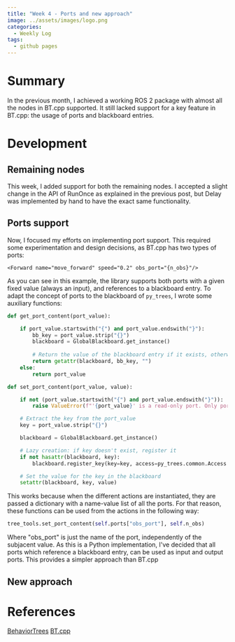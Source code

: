 ```yaml
---
title: "Week 4 - Ports and new approach"
image: ../assets/images/logo.png
categories:
  - Weekly Log
tags:
  - github pages
---
```


# Summary

In the previous month, I achieved a working ROS 2 package with almost all the nodes in BT.cpp supported. It still lacked support for a key feature in BT.cpp: the usage of ports and blackboard entries. 

# Development

## Remaining nodes

This week, I added support for both the remaining nodes. I accepted a slight change in the API of RunOnce as explained in the previous post, but Delay was implemented by hand to have the exact same functionality. 

## Ports support

Now, I focused my efforts on implementing port support. This required some experimentation and design decisions, as BT.cpp has two types of ports: 

```
<Forward name="move_forward" speed="0.2" obs_port="{n_obs}"/>
```

As you can see in this example, the library supports both ports with a given fixed value (always an input), and references to a blackboard entry. To adapt the concept of ports to the blackboard of `py_trees`, I wrote some auxiliary functions:

```python
def get_port_content(port_value):

    if port_value.startswith("{") and port_value.endswith("}"):
        bb_key = port_value.strip("{}")
        blackboard = GlobalBlackboard.get_instance()
        
        # Return the value of the blackboard entry if it exists, otherwise None
        return getattr(blackboard, bb_key, "")
    else:
        return port_value

def set_port_content(port_value, value):

    if not (port_value.startswith("{") and port_value.endswith("}")):
        raise ValueError(f"'{port_value}' is a read-only port. Only ports connected to the blackboard are writable")

    # Extract the key from the port_value
    key = port_value.strip("{}")

    blackboard = GlobalBlackboard.get_instance()

    # Lazy creation: if key doesn't exist, register it
    if not hasattr(blackboard, key):
        blackboard.register_key(key=key, access=py_trees.common.Access.WRITE, required=True)

    # Set the value for the key in the blackboard
    setattr(blackboard, key, value)
```

This works because when the different actions are instantiated, they are passed a dictionary with a name-value list of all the ports. For that reason, these functions can be used from the actions in the following way:

```python
tree_tools.set_port_content(self.ports["obs_port"], self.n_obs)
```
Where "obs_port" is just the name of the port, independently of the subjacent value. As this is a Python implementation, I've decided that all ports which reference a blackboard entry, can be used as input and output ports. This provides a simpler approach than BT.cpp

## New approach


# References

[BehaviorTrees](https://github.com/JdeRobot/BehaviorTrees/tree/main)
[BT.cpp](https://www.behaviortree.dev/docs/nodes-library/DecoratorNode)

